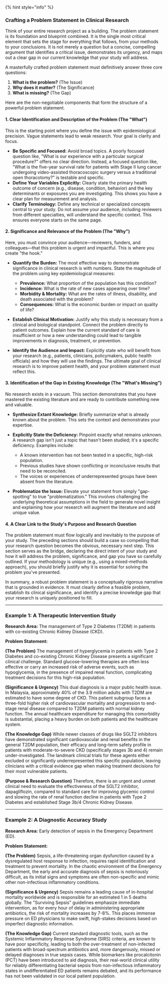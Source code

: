 {% hint style="info" %}

### Crafting a Problem Statement in Clinical Research

Think of your entire research project as a building. The problem statement is its foundation and blueprint combined. It is the single most critical element that sets the stage for everything that follows, from your methods to your conclusions. It is not merely a question but a concise, compelling argument that identifies a critical issue, demonstrates its urgency, and maps out a clear gap in our current knowledge that your study will address.

A masterfully crafted problem statement must definitively answer three core questions:
1.  **What is the problem?** (The Issue)
2.  **Why does it matter?** (The Significance)
3.  **What is missing?** (The Gap)

Here are the non-negotiable components that form the structure of a powerful problem statement.

#### 1. Clear Identification and Description of the Problem (The "What")

This is the starting point where you define the issue with epidemiological precision. Vague statements lead to weak research. Your goal is clarity and focus.

* **Be Specific and Focused:** Avoid broad topics. A poorly focused question like, "What is our experience with a particular surgical procedure?" offers no clear direction. Instead, a focused question like, "What is the five-year survival rate for patients with Stage II lung cancer undergoing video-assisted thoracoscopic surgery versus a traditional open thoracotomy?" is testable and specific.
* **Define Your Variables Explicitly:** Clearly state the primary health outcome of concern (e.g., disease, condition, behavior) and the key determinants or exposures you are investigating. This shows you have a clear plan for measurement and analysis.
* **Clarify Terminology:** Define any technical or specialized concepts central to your study. Do not assume your audience, including reviewers from different specialties, will understand the specific context. This ensures everyone starts on the same page.

#### 2. Significance and Relevance of the Problem (The "Why")

Here, you must convince your audience—reviewers, funders, and colleagues—that this problem is urgent and impactful. This is where you create "the hook."

* **Quantify the Burden:** The most effective way to demonstrate significance in clinical research is with numbers. State the magnitude of the problem using key epidemiological measures:
    * **Prevalence:** What proportion of the population has this condition?
    * **Incidence:** What is the rate of new cases appearing over time?
    * **Morbidity & Mortality:** What are the rates of illness, disability, and death associated with the problem?
    * **Consequences:** What is the economic burden or impact on quality of life?

* **Establish Clinical Motivation:** Justify why this study is necessary from a clinical and biological standpoint. Connect the problem directly to patient outcomes. Explain how the current standard of care is insufficient or how a new understanding could lead to tangible improvements in diagnosis, treatment, or prevention.

* **Identify the Audience and Impact:** Explicitly state who will benefit from your research (e.g., patients, clinicians, policymakers, public health officials) and how they will use the findings. The ultimate goal of clinical research is to improve patient health, and your problem statement must reflect this.

#### 3. Identification of the Gap in Existing Knowledge (The "What's Missing")

No research exists in a vacuum. This section demonstrates that you have mastered the existing literature and are ready to contribute something new and valuable.

* **Synthesize Extant Knowledge:** Briefly summarize what is already known about the problem. This sets the context and demonstrates your expertise.
  
* **Explicitly State the Deficiency:** Pinpoint exactly what remains unknown. A research gap isn't just a topic that hasn't been studied; it's a specific deficiency. Examples include:
    * A known intervention has not been tested in a specific, high-risk population.
    * Previous studies have shown conflicting or inconclusive results that need to be reconciled.
    * The voices or experiences of underrepresented groups have been absent from the literature.
      
* **Problematize the Issue:** Elevate your statement from simply "gap-spotting" to true "problematization." This involves challenging the underlying theoretical assumptions in the field to generate novel insight and explaining how your research will augment the literature and add unique value.

#### 4. A Clear Link to the Study's Purpose and Research Question

The problem statement must flow logically and inevitably to the purpose of your study. The preceding sections should build a case so compelling that your research question becomes the obvious, necessary next step. This section serves as the bridge, declaring the direct intent of your study and how it will address the problem, significance, and gap you have so carefully outlined. If your methodology is unique (e.g., using a mixed-methods approach), you should briefly justify why it is essential for solving the problem you've presented.

In summary, a robust problem statement is a conceptually rigorous narrative that is grounded in evidence. It must clearly define a feasible problem, establish its clinical significance, and identify a precise knowledge gap that your research is uniquely positioned to fill.

***

### Example 1: A Therapeutic Intervention Study

**Research Area:** The management of Type 2 Diabetes (T2DM) in patients with co-existing Chronic Kidney Disease (CKD).

**Problem Statement:**

**(The Problem)**
The management of hyperglycemia in patients with Type 2 Diabetes and co-existing Chronic Kidney Disease presents a significant clinical challenge. Standard glucose-lowering therapies are often less effective or carry an increased risk of adverse events, such as hypoglycemia, in the presence of impaired renal function, complicating treatment decisions for this high-risk population.

**(Significance & Urgency)**
This dual diagnosis is a major public health issue. In Malaysia, approximately 40% of the 3.9 million adults with T2DM are estimated to have some degree of CKD. This patient subgroup faces a three-fold higher risk of cardiovascular mortality and progression to end-stage renal disease compared to T2DM patients with normal kidney function. The annual healthcare expenditure for managing this comorbidity is substantial, placing a heavy burden on both patients and the healthcare system.

**(The Knowledge Gap)**
While newer classes of drugs like SGLT2 inhibitors have demonstrated significant cardiovascular and renal benefits in the general T2DM population, their efficacy and long-term safety profile in patients with moderate-to-severe CKD (specifically stages 3b and 4) remain under-investigated. The landmark clinical trials for these agents either excluded or significantly underrepresented this specific population, leaving clinicians with a critical evidence gap when making treatment decisions for their most vulnerable patients.

**(Purpose & Research Question)**
Therefore, there is an urgent and unmet clinical need to evaluate the effectiveness of the SGLT2 inhibitor, dapagliflozin, compared to standard care for improving glycemic control and slowing the rate of renal function decline in patients with Type 2 Diabetes and established Stage 3b/4 Chronic Kidney Disease.

***

### Example 2: A Diagnostic Accuracy Study

**Research Area:** Early detection of sepsis in the Emergency Department (ED).

**Problem Statement:**

**(The Problem)**
Sepsis, a life-threatening organ dysfunction caused by a dysregulated host response to infection, requires rapid identification and treatment to prevent mortality. In the chaotic environment of the Emergency Department, the early and accurate diagnosis of sepsis is notoriously difficult, as its initial signs and symptoms are often non-specific and mimic other non-infectious inflammatory conditions.

**(Significance & Urgency)**
Sepsis remains a leading cause of in-hospital mortality worldwide and is responsible for an estimated 1 in 5 deaths globally. The "Surviving Sepsis" guidelines emphasize immediate intervention, as for every hour of delay in administering appropriate antibiotics, the risk of mortality increases by 7-8%. This places immense pressure on ED physicians to make swift, high-stakes decisions based on imperfect diagnostic information.

**(The Knowledge Gap)**
Current standard diagnostic tools, such as the Systemic Inflammatory Response Syndrome (SIRS) criteria, are known to have poor specificity, leading to both the over-treatment of non-infected patients with broad-spectrum antibiotics and, more dangerously, missed or delayed diagnoses in true sepsis cases. While biomarkers like procalcitonin (PCT) have been introduced to aid diagnosis, their real-world clinical utility for reliably differentiating bacterial sepsis from non-infectious inflammatory states in undifferentiated ED patients remains debated, and its performance has not been validated in our local patient population.
